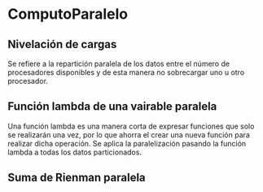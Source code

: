 # ComputoParalelo

## Nivelación de cargas
Se refiere a la repartición paralela de los datos entre el número de procesadores disponibles y de esta manera no sobrecargar uno u otro procesador.

## Función lambda de una vairable paralela
Una función lambda es una manera corta de expresar funciones que solo se realizarán una vez, por lo que ahorra el crear una nueva función para realizar dicha operación. Se aplica la paralelización pasando la función lambda a todas los datos particionados.

## Suma de Rienman paralela

